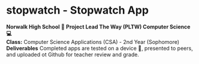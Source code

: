# stopwatch - Stopwatch App<br>
<b> Norwalk High School</b> :notebook: <b> Project Lead The Way (PLTW) Computer Science :computer: </b><br>
<b> Class:</b> Computer Science Applications (CSA) - 2nd Year (Sophomore)<br>
<b> Deliverables</B> Completed apps are tested on a device :iphone:, presented to peers, and uploaded ot Github for teacher review and grade. <br>
